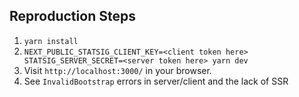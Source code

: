 ## Reproduction Steps

1. `yarn install`
2. `NEXT_PUBLIC_STATSIG_CLIENT_KEY=<client token here> STATSIG_SERVER_SECRET=<server token here> yarn dev`
3. Visit `http://localhost:3000/` in your browser.
4. See `InvalidBootstrap` errors in server/client and the lack of SSR
